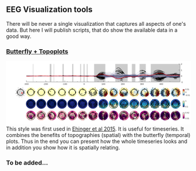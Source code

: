 ## EEG Visualization tools
There will be never a single visualization that captures all aspects of one's data. But here I will publish scripts, that do show the available data in a good way.

### [Butterfly + Topoplots](https://github.com/behinger/eegvis/tree/master/topo_butter)
![Butterfly and Topographical Plot](https://raw.githubusercontent.com/behinger/eegvis/master/topo_butter/html/main_call_01.png)
This style was first used in [Ehinger et al 2015](http://www.jneurosci.org/content/35/19/7403). It is useful for timeseries. It combines the benefits of topographies (spatial) with the butterfly (temporal) plots. Thus in the end you can present how the whole timeseries looks and in addition you show how it is spatially relating.


### To be added...
